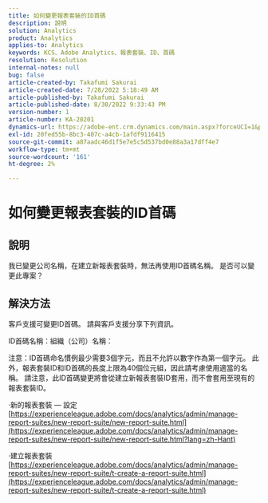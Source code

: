 ```yaml
---
title: 如何變更報表套裝的ID首碼
description: 說明
solution: Analytics
product: Analytics
applies-to: Analytics
keywords: KCS、Adobe Analytics、報表套裝、ID、首碼
resolution: Resolution
internal-notes: null
bug: false
article-created-by: Takafumi Sakurai
article-created-date: 7/28/2022 5:18:49 AM
article-published-by: Takafumi Sakurai
article-published-date: 8/30/2022 9:33:43 PM
version-number: 1
article-number: KA-20201
dynamics-url: https://adobe-ent.crm.dynamics.com/main.aspx?forceUCI=1&pagetype=entityrecord&etn=knowledgearticle&id=373311bf-340e-ed11-82e5-000d3a379369
exl-id: 20fed55b-8bc3-407c-a4cb-1afdf9116415
source-git-commit: a87aadc46d1f5e7e5c5d537bd0e88a3a17dff4e7
workflow-type: tm+mt
source-wordcount: '161'
ht-degree: 2%

---
```


# 如何變更報表套裝的ID首碼

## 說明

我已變更公司名稱，在建立新報表套裝時，無法再使用ID首碼名稱。 是否可以變更此專案？

## 解決方法


客戶支援可變更ID首碼。 請與客戶支援分享下列資訊。

ID首碼名稱：組織（公司）名稱：

注意：ID首碼命名慣例最少需要3個字元，而且不允許以數字作為第一個字元。 此外，報表套裝ID和ID首碼的長度上限為40個位元組，因此請考慮使用適當的名稱。 請注意，此ID首碼變更將會從建立新報表套裝ID套用，而不會套用至現有的報表套裝ID。

·新的報表套裝 — 設定
[https://experienceleague.adobe.com/docs/analytics/admin/manage-report-suites/new-report-suite/new-report-suite.html](https://experienceleague.adobe.com/docs/analytics/admin/manage-report-suites/new-report-suite/new-report-suite.html?lang=zh-Hant)

·建立報表套裝
[https://experienceleague.adobe.com/docs/analytics/admin/manage-report-suites/new-report-suite/t-create-a-report-suite.html](https://experienceleague.adobe.com/docs/analytics/admin/manage-report-suites/new-report-suite/t-create-a-report-suite.html)
